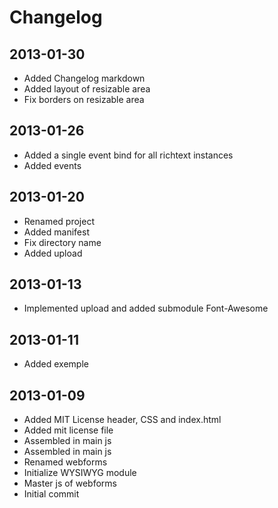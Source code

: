 # Changelog
## 2013-01-30
- Added Changelog markdown
- Added layout of resizable area
- Fix borders on resizable area

## 2013-01-26
- Added a single event bind for all richtext instances
- Added events

## 2013-01-20
- Renamed project
- Added manifest
- Fix directory name
- Added upload

## 2013-01-13
- Implemented upload and added submodule Font-Awesome

## 2013-01-11
- Added exemple

## 2013-01-09
- Added MIT License header, CSS and index.html
- Added mit license file
- Assembled in main js
- Assembled in main js
- Renamed webforms
- Initialize WYSIWYG module
- Master js of webforms
- Initial commit

